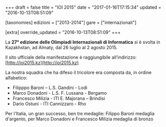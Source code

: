 +++
draft = false
title = "IOI 2015"
date = "2017-01-16T17:15:34"
updated = "2016-10-13T08:51:09"

[taxonomies]
edizioni = ["2013-2014"]
gare = ["internazionali"]

[extra]
override_updated = "2016-10-13T08:51:09"
+++

La **27° edizione delle Olimpiadi Internazionali di Informatica** si è svolta in Kazakhstan, ad Almaty, dal 26 luglio al 2 agosto 2015.

Il sito ufficiale della manifestazione è raggiungibile all’indirizzo: [http://ioi2015.kz](http://ioi2015.kz)

La nostra squadra che ha difeso il tricolore era composta da, in ordine alfabetico:

- Filipppo Baroni – L.S. Gandini - Lodi
- Marco Donadoni - L.S. F. Lussana - Bergamo
- Francesco Milizia - ITI E. Majorana – Brindisi
- Dario Ostuni - ITI Cannizzaro - Rho

Per l'Italia, un gran successo, ben tre medaglie: Filippo Baroni medaglia d'argento, per Marco Donadoni e Francesco Milizia medaglia di bronzo
